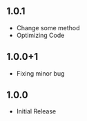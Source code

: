 ## 1.0.1

- Change some method
- Optimizing Code

## 1.0.0+1

- Fixing minor bug

## 1.0.0

- Initial Release
